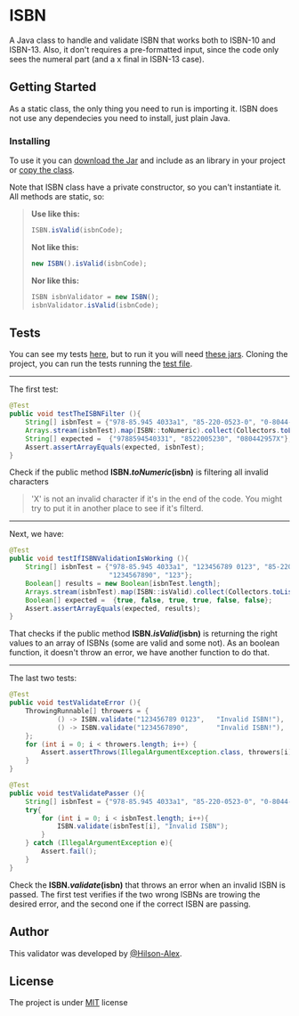 # ISBN

A Java class to handle and validate ISBN that works both to ISBN-10 and ISBN-13. 
Also, it don't requires a pre-formatted input, since the code only sees the numeral part (and a x final in ISBN-13 case).

## Getting Started

As a static class, the only thing you need to run is importing it. ISBN does not use any dependecies you need to install, just plain Java.

### Installing

To use it you can [download the Jar](/out/artifacts/isbn_jar/isbn.jar) and include as an library in your project or [copy the class](/src/com/wojcikiewicz/isbn/ISBN.java).

Note that ISBN class have a private constructor, so you can't instantiate it. All methods are static, so:

> **Use like this:**
> ```java
> ISBN.isValid(isbnCode);
> ```
> **Not like this:**
> ```java
> new ISBN().isValid(isbnCode);
> ```
> **Nor like this:**
> ```Java
> ISBN isbnValidator = new ISBN();
> isbnValidator.isValid(isbnCode);
> ```

## Tests

You can see my tests [here](/Test/com/wojcikiewicz/isbn/ISBNTest.java), but to run it you will need [these jars](/lib).
Cloning the project, you can run the tests running the [test file](/Test/com/wojcikiewicz/isbn/ISBNTest.java).

----

The first test:
```java
@Test
public void testTheISBNFilter (){
    String[] isbnTest = {"978-85.945 4033a1", "85-220-0523-0", "0-8044-2957-x"};
    Arrays.stream(isbnTest).map(ISBN::toNumeric).collect(Collectors.toList()).toArray(isbnTest);
    String[] expected =  {"9788594540331", "8522005230", "080442957X"};
    Assert.assertArrayEquals(expected, isbnTest);
}
```
Check if the public method **ISBN.*toNumeric*(isbn)** is filtering all invalid characters
> 'X' is not an invalid character if it's in the end of the code. You might try to put it in another place to see if it's filterd.

----

Next, we have: 
```java
@Test
public void testIfISBNValidationIsWorking (){
    String[] isbnTest = {"978-85.945 4033a1", "123456789 0123", "85-220-0523-0", "0-8044-2957-x",
                         "1234567890", "123"};
    Boolean[] results = new Boolean[isbnTest.length];
    Arrays.stream(isbnTest).map(ISBN::isValid).collect(Collectors.toList()).toArray(results);
    Boolean[] expected =  {true, false, true, true, false, false};
    Assert.assertArrayEquals(expected, results);
}
```
That checks if the public method **ISBN.*isValid*(isbn)** is returning the right values to an array of ISBNs (some are valid and some not). As an boolean function, it doesn't throw an error, we have another function to do that.

----

The last two tests:
```java
@Test
public void testValidateError (){
    ThrowingRunnable[] throwers = {
            () -> ISBN.validate("123456789 0123",   "Invalid ISBN!"),
            () -> ISBN.validate("1234567890",       "Invalid ISBN!"),
    };
    for (int i = 0; i < throwers.length; i++) {
        Assert.assertThrows(IllegalArgumentException.class, throwers[i]);
    }
}

@Test
public void testValidatePasser (){
    String[] isbnTest = {"978-85.945 4033a1", "85-220-0523-0", "0-8044-2957-x"};
    try{
        for (int i = 0; i < isbnTest.length; i++){
            ISBN.validate(isbnTest[i], "Invalid ISBN");
        }
    } catch (IllegalArgumentException e){
        Assert.fail();
    }
}
```
Check the **ISBN.*validate*(isbn)** that throws an error when an invalid ISBN is passed. The first test verifies if the two wrong ISBNs are trowing the desired error, and the second one if the correct ISBN are passing.

## Author
This validator was developed by [@Hilson-Alex](https://github.com/Hilson-Alex).

## License

The project is under [MIT](/LICENSE) license
